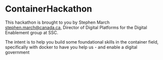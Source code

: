 # ContainerHackathon

This hackathon is brought to you by Stephen March <stephen.march@canada.ca>, Director of Digital Platforms for the Digital Enablement group at SSC. 

The intent is to help you build some foundational skills in the container field, specifically with docker to have you help us - and enable a digital government
